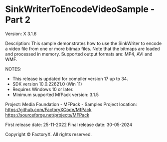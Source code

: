 # SinkWriterToEncodeVideoSample - Part 2

Version: X 3.1.6

Description:
  This sample demonstrates how to use the SinkWriter to encode a video file from
  one or more bitmap files.
  Note that the bitmaps are loaded and processed in memory. 
  Supported output formats are: MP4, AVI and WMF.

NOTES:
 - This release is updated for compiler version 17 up to 34.
 - SDK version 10.0.22621.0 (Win 11)
 - Requires Windows 10 or later.
 - Minimum supported MfPack version: 3.1.5

Project: Media Foundation - MFPack - Samples
Project location: https://github.com/FactoryXCode/MfPack
                  https://sourceforge.net/projects/MFPack

First release date: 25-11-2022
Final release date: 30-05-2024

Copyright © FactoryX. All rights reserved.




